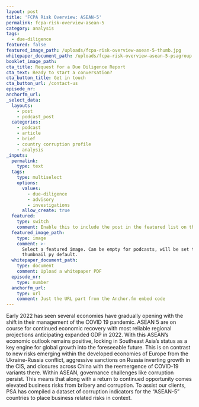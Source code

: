 ```yaml
---
layout: post
title: 'FCPA Risk Overview: ASEAN-5'
permalink: fcpa-risk-overview-asean-5
category: analysis
tags:
  - due-diligence
featured: false
featured_image_path: /uploads/fcpa-risk-overview-asean-5-thumb.jpg
whitepaper_document_path: /uploads/fcpa-risk-overview-asean-5-psagroup.pdf
booklet_image_path: 
cta_title: Request for a Due Diligence Report
cta_text: Ready to start a conversation?
cta_button_title: Get in touch
cta_button_url: /contact-us 
episode_nr:
anchorfm_url:
_select_data:
  layouts:
    - post
    - podcast_post
  categories:
    - podcast
    - article
    - brief
    - country corruption profile
    - analysis
_inputs:
  permalink:
    type: text
  tags:
    type: multiselect
    options:
      values:
        - due-diligence
        - advisory
        - investigations
      allow_create: true
  featured:
    type: switch
    comment: Enable this to include the post in the featured list on the homepage.
  featured_image_path:
    type: image
    comment: >-
      Select a featured image. Can be empty for podcasts, will be set to podcast
      thumbnail py default.
  whitepaper_document_path:
    type: document
    comment: Upload a whitepaper PDF
  episode_nr:
    type: number
  anchorfm_url:
    type: url
    comment: Just the URL part from the Anchor.fm embed code
---
```

Early 2022 has seen several economies have gradually opening with the shift in their management of the COVID 19 pandemic. ASEAN 5 are on course for continued economic recovery with most reliable regional projections anticipating expanded GDP in 2022. With this ASEAN’s economic outlook remains positive, locking in Southeast Asia’s status as a key engine for global growth into the foreseeable future. This is on contrast to new risks emerging within the developed economies of Europe from the Ukraine-Russia conflict, aggressive sanctions on Russia inverting growth in the CIS, and closures across China with the reemergence of COVID-19 variants there. Within ASEAN, governance challenges like corruption persist. This means that along with a return to continued opportunity comes elevated business risks from bribery and corruption. To assist our clients, PSA has compiled a dataset of corruption indicators for the “ASEAN-5” countries to place business related risks in context.
